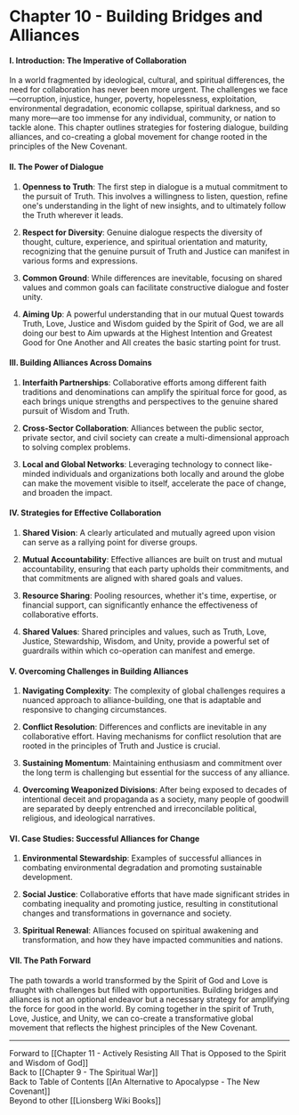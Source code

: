 # Chapter 10 - Building Bridges and Alliances

#### **I. Introduction: The Imperative of Collaboration**

In a world fragmented by ideological, cultural, and spiritual differences, the need for collaboration has never been more urgent. The challenges we face—corruption, injustice, hunger, poverty, hopelessness, exploitation, environmental degradation, economic collapse, spiritual darkness, and so many more—are too immense for any individual, community, or nation to tackle alone. This chapter outlines strategies for fostering dialogue, building alliances, and co-creating a global movement for change rooted in the principles of the New Covenant.

#### **II. The Power of Dialogue**

1. **Openness to Truth**: The first step in dialogue is a mutual commitment to the pursuit of Truth. This involves a willingness to listen, question, refine one's understanding in the light of new insights, and to ultimately follow the Truth wherever it leads.
    
2. **Respect for Diversity**: Genuine dialogue respects the diversity of thought, culture, experience, and spiritual orientation and maturity, recognizing that the genuine pursuit of Truth and Justice can manifest in various forms and expressions.
    
3. **Common Ground**: While differences are inevitable, focusing on shared values and common goals can facilitate constructive dialogue and foster unity.
    
4. **Aiming Up**: A powerful understanding that in our mutual Quest towards Truth, Love, Justice and Wisdom guided by the Spirit of God, we are all doing our best to Aim upwards at the Highest Intention and Greatest Good for One Another and All creates the basic starting point for trust. 
#### **III. Building Alliances Across Domains**

1. **Interfaith Partnerships**: Collaborative efforts among different faith traditions and denominations can amplify the spiritual force for good, as each brings unique strengths and perspectives to the genuine shared pursuit of Wisdom and Truth.
    
2. **Cross-Sector Collaboration**: Alliances between the public sector, private sector, and civil society can create a multi-dimensional approach to solving complex problems.
    
3. **Local and Global Networks**: Leveraging technology to connect like-minded individuals and organizations both locally and around the globe can make the movement visible to itself, accelerate the pace of change, and broaden the impact.
    

#### **IV. Strategies for Effective Collaboration**

1. **Shared Vision**: A clearly articulated and mutually agreed upon vision can serve as a rallying point for diverse groups.
    
2. **Mutual Accountability**: Effective alliances are built on trust and mutual accountability, ensuring that each party upholds their commitments, and that commitments are aligned with shared goals and values.
    
3. **Resource Sharing**: Pooling resources, whether it's time, expertise, or financial support, can significantly enhance the effectiveness of collaborative efforts.
    
4. **Shared Values**: Shared principles and values, such as Truth, Love, Justice, Stewardship, Wisdom, and Unity, provide a powerful set of guardrails within which co-operation can manifest and emerge. 

#### **V. Overcoming Challenges in Building Alliances**

1. **Navigating Complexity**: The complexity of global challenges requires a nuanced approach to alliance-building, one that is adaptable and responsive to changing circumstances.
    
2. **Conflict Resolution**: Differences and conflicts are inevitable in any collaborative effort. Having mechanisms for conflict resolution that are rooted in the principles of Truth and Justice is crucial.
    
3. **Sustaining Momentum**: Maintaining enthusiasm and commitment over the long term is challenging but essential for the success of any alliance.
    
4. **Overcoming Weaponized Divisions**: After being exposed to decades of intentional deceit and propaganda as a society, many people of goodwill are  separated by deeply entrenched and irreconcilable political, religious, and ideological narratives. 

#### **VI. Case Studies: Successful Alliances for Change**

1. **Environmental Stewardship**: Examples of successful alliances in combating environmental degradation and promoting sustainable development.
    
2. **Social Justice**: Collaborative efforts that have made significant strides in combating inequality and promoting justice, resulting in constitutional changes and transformations in governance and society. 
    
3. **Spiritual Renewal**: Alliances focused on spiritual awakening and transformation, and how they have impacted communities and nations.
    

#### **VII. The Path Forward**

The path towards a world transformed by the Spirit of God and Love is fraught with challenges but filled with opportunities. Building bridges and alliances is not an optional endeavor but a necessary strategy for amplifying the force for good in the world. By coming together in the spirit of Truth, Love, Justice, and Unity, we can co-create a transformative global movement that reflects the highest principles of the New Covenant.

___
Forward to [[Chapter 11 - Actively Resisting All That is Opposed to the Spirit and Wisdom of God]]  
Back to [[Chapter 9 - The Spiritual War]]  
Back to Table of Contents [[An Alternative to Apocalypse - The New Covenant]]  
Beyond to other [[Lionsberg Wiki Books]]  